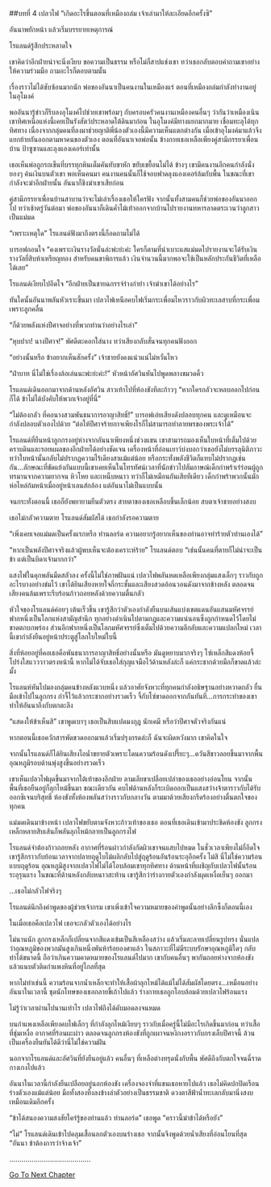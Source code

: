 ##บทที่ 4 เปลวไฟ
“เกิดอะไรขึ้นตอนที่เหมืองถล่ม เจ้าเล่ามาให้ละเอียดอีกครั้งซิ”


อันนาพยักหน้า แล้วเริ่มบรรยายเหตุการณ์


โรแลนด์รู้สึกประหลาดใจ


เขาคิดว่าอีกฝ่ายน่าจะนิ่งเงียบ ขอความเป็นธรรม หรือไม่ก็สาปแช่งเขา ทว่าเธอกลับตอบคำถามเขาอย่างให้ความร่วมมือ ถามอะไรก็ตอบตามนั้น


เรื่องราวไม่ได้ซับซ้อนมากนัก พ่อของอันนาเป็นคนงานในเหมืองแร่ ตอนที่เหมืองถล่มกำลังทำงานอยู่ในอุโมงค์


พออันนารู้ข่าวก็รีบลงอุโมงค์ไปช่วยเขาพร้อมๆ กับครอบครัวคนงานเหมืองคนอื่นๆ ว่ากันว่าเหมืองเนินเขาทิศเหนือแห่งนี้เคยเป็นรังสัตว์ประหลาดใต้ดินมาก่อน ในอุโมงค์มีทางแยกมากมาย เชื่อมทะลุได้ทุกทิศทาง เนื่องจากกลุ่มคนที่ลงมาช่วยญาติพี่น้องตัวเองนี้มีความเห็นแตกต่างกัน เมื่อเข้าอุโมงค์มาแล้วจึงแยกย้ายกันออกตามหาคนของตัวเอง ตอนที่อันนาเจอพ่อนั้น ข้างกายเธอเหลือเพียงคู่สามีภรรยาเพื่อนบ้าน ป้าซูซานและลุงแองเคอร์เท่านั้น


เธอเห็นพ่อถูกรถเข็นที่บรรทุกหินเต็มคันทับขาหัก ขยับเขยื้อนไม่ได้ ข้างๆ เขามีคนงานอีกคนกำลังนั่งยองๆ ค้นเงินบนตัวเขา พอเห็นคนมา คนงานคนนั้นก็ใช้จอบฟาดลุงแองเคอร์ล้มกับพื้น ในขณะที่เขากำลังจะฆ่าอีกฝ่ายนั้น อันนาก็ชิงฆ่าเขาเสียก่อน


คู่สามีภรรยาเพื่อนบ้านสาบานว่าจะไม่เล่าเรื่องเธอให้ใครฟัง จากนั้นทั้งสามคนก็ช่วยพ่อของอันนาออกไป
ทว่าเช้าตรู่วันต่อมา พ่อของอันนาก็เดินค้ำไม้เท้าออกจากบ้านไปรายงานทหารลาดตระเวนว่าลูกสาวเป็นแม่มด


“เพราะเหตุใด” โรแลนด์ฟังมาถึงตรงนี้ก็อดถามไม่ได้


บารอฟถอนใจ “คงเพราะเงินรางวัลนั่นล่ะพ่ะย่ะค่ะ ใครก็ตามที่นำเบาะแสแม่มดไปรายงานจะได้รับเงินรางวัลยี่สิบห้าเหรียญทอง สำหรับคนขาพิการแล้ว เงินจำนวนนี้มากพอจะใช้เป็นหลักประกันชีวิตที่เหลือได้เลย”


โรแลนด์เงียบไปอึดใจ “อีกฝ่ายเป็นชายฉกรรจ์ร่างกำยำ เจ้าฆ่าเขาได้อย่างไร”


ทันใดนั้นอันนาพลันหัวเราะขึ้นมา เปลวไฟเหนือคบไฟเริ่มกระเพื่อมไหวราวกับผิวทะเลสาบที่กระเพื่อมเพราะลูกคลื่น


“ก็ด้วยพลังแห่งปีศาจอย่างที่พวกท่านว่าอย่างไรเล่า”


“หุบปาก! นางปีศาจ!” พัศดีตะคอกใส่นาง ทว่าเสียงกลับสั่นจนทุกคนฟังออก


“อย่างนั้นหรือ ข้าอยากเห็นสักครั้ง” เจ้าชายยังคงแน่วแน่ไม่หวั่นไหว


“ฝ่าบาท นี่ไม่ใช่เรื่องล้อเล่นนะพ่ะย่ะค่ะ!” หัวหน้าอัศวินหันไปพูดพลางขมวดคิ้ว


โรแลนด์เดินออกมาจากด้านหลังอัศวิน สาวเท้าไปที่ห้องขังทีละก้าวๆ “หากใครกลัวจะหลบออกไปก่อนก็ได้ ข้าไม่ได้บังคับให้พวกเจ้าอยู่ที่นี่”


“ไม่ต้องกลัว ที่คอนางสวมพันธนาการอาญาสิทธิ์!” บารอฟเอ่ยเสียงดังปลอบทุกคน และดูเหมือนจะกำลังปลอบตัวเองไปด้วย “ต่อให้ปีศาจร้ายกาจเพียงไรก็ไม่สามารถทำลายพรของพระเจ้าได้”


โรแลนด์ที่ยืนหน้าลูกกรงอยู่ห่างจากอันนาเพียงหนึ่งช่วงแขน เขาสามารถมองเห็นใบหน้าที่เต็มไปด้วยคราบดินและรอยแผลของอีกฝ่ายได้อย่างชัดเจน เครื่องหน้าที่อ่อนเยาว์บ่งบอกว่าเธอยังไม่บรรลุนิติภาวะ ทว่าใบหน้านั้นกลับไม่ปรากฏความไร้เดียงสาแม้แต่น้อย หรือกระทั่งพลังชีวิตก็แทบไม่ปรากฏเช่นกัน...ลักษณะที่ขัดแย้งกันแบบนี้เขาเคยเห็นในโทรทัศน์เวลาที่นักข่าวไปสัมภาษณ์เด็กกำพร้าเร่ร่อนผู้ถูกทรมานจากความยากจน หิวโหย และเหน็บหนาว ทว่าก็ไม่เหมือนกันเสียทีเดียว เด็กกำพร้าพวกนั้นมักห่อไหล่ก้มหน้าเมื่ออยู่หน้าเลนส์กล้อง แต่อันนาไม่เป็นแบบนั้น


จนกระทั่งตอนนี้ เธอก็ยังพยายามยืนตัวตรง สายตาของเธอเหลือบขึ้นเล็กน้อย สบตาเจ้าชายอย่างสงบ


เธอไม่กลัวความตาย โรแลนด์สัมผัสได้ เธอกำลังรอความตาย


“เพิ่งเคยเจอแม่มดเป็นครั้งแรกหรือ ท่านลอร์ด ความอยากรู้อยากเห็นของท่านอาจทำร้ายตัวท่านเองได้”


“หากเป็นพลังปีศาจจริงแล้วผู้พบเห็นจะต้องเคราะห์ร้าย” โรแลนด์ตอบ “เช่นนั้นคนที่ตายก็ไม่น่าจะเป็นข้า แต่เป็นบิดาเจ้ามากกว่า”


แสงไฟในคุกพลันมืดสลัวลง ครั้งนี้ไม่ใช่ภาพฝันแน่ เปลวไฟพลันหดเหลือเพียงกลุ่มแสงเล็กๆ ราวกับถูกอะไรบางอย่างข่มไว้ เขาได้ยินเสียงหายใจถี่กระชั้นและเสียงสวดอ้อนวอนดังมาจากข้างหลัง ตลอดจนเสียงคนล้มเพราะรีบร้อนก้าวถอยหลังด้วยความตื่นกลัว


หัวใจของโรแลนด์ค่อยๆ เต้นเร็วขึ้น เขารู้สึกว่าตัวเองกำลังยืนบนเส้นแบ่งเขตแดนอันแสนมหัศจรรย์ ฟากหนึ่งเป็นโลกแห่งสามัญสำนึก ทุกอย่างดำเนินไปตามกฎและความแน่นอนซึ่งถูกกำหนดไว้โดยไม่ขาดตกบกพร่อง ส่วนอีกฟากหนึ่งเป็นโลกมหัศจรรย์ซึ่งเต็มไปด้วยความลึกลับและความแปลกใหม่ เวลานี้เขากำลังยืนอยู่หน้าประตูสู่โลกใบใหม่ใบนี้


สิ่งที่ห้อยอยู่ที่คอเธอคือพันธนาการอาญาสิทธิ์อย่างนั้นหรือ มันดูหยาบมากจริงๆ โซ่เหล็กสีแดงห้อยจี้โปร่งใสแวววาวตรงหน้านี้ หากไม่ได้จับเธอใส่กุญแจมือไว้ด้านหลังล่ะก็ แค่กระชากด้วยมือก็ขาดแล้วล่ะมั้ง


โรแลนห์หันไปมองกลุ่มคนข้างหลังแวบหนึ่ง แล้วอาศัยจังหวะที่ทุกคนกำลังอธิษฐานอย่างหวาดกลัว ยื่นมือเข้าไปในลูกกรง กำจี้ไว้แล้วกระชากอย่างรวดเร็ว จี้กับโซ่ขาดออกจากกันทันที...การกระทำของเขาทำให้อันนาถึงกับตกตะลึง


“แสดงให้ข้าเห็นสิ” เขาพูดเบาๆ เธอเป็นสิบแปดมงกุฎ นักเคมี หรือว่าปีศาจตัวจริงกันแน่


หากตอนนี้เธอควักสารพัดขวดออกมาแล้วเริ่มปรุงกรดล่ะก็ ฉันจะผิดหวังมาก เขาคิดในใจ


จากนั้นโรแลนด์ก็ได้ยินเสียงไอน้ำขยายตัวเพราะโดนความร้อนดังเปรี๊ยะๆ...ควันสีขาวลอยขึ้นมาจากพื้น อุณหภูมิรอบด้านพุ่งสูงขึ้นอย่างรวดเร็ว


เขาเห็นเปลวไฟผุดขึ้นมาจากใต้เท้าของอีกฝ่าย ลามเลียขาเปลือยเปล่าของเธออย่างอ่อนโยน จากนั้นพื้นที่เธอยืนอยู่ก็ลุกไหม้ขึ้นมา ขณะเดียวกัน คบไฟด้านหลังก็ระเบิดออกเป็นแสงสว่างจ้าตาราวกับได้รับออกซิเจนบริสุทธิ์ ห้องขังทั้งห้องพลันสว่างราวกับกลางวัน ตามมาด้วยเสียงกรีดร้องอย่างตื่นตกใจของทุกคน


แม่มดเดินมาข้างหน้า เปลวไฟขยับตามจังหวะก้าวเท้าของเธอ ตอนที่เธอเดินเข้ามาประชิดห้องขัง ลูกกรงเหล็กหลายสิบเส้นก็พลันลุกไหม้กลายเป็นลูกกรงไฟ


โรแลนด์จำต้องก้าวถอยหลัง อากาศที่ร้อนผ่าวกำลังกัดผิวเขาจนแสบไปหมด ในชั่วเวลาเพียงไม่กี่อึดใจ เขารู้สึกราวกับย้อนเวลาจากปลายฤดูใบไม้ผลิกลับไปสู่ฤดูร้อนอันร้อนระอุอีกครั้ง ไม่สิ นี่ไม่ใช่ความร้อนแบบฤดูร้อน อุณหภูมิสูงจากเปลวไฟไม่ได้โอบล้อมเขาทุกทิศทาง ด้านหน้าที่เผชิญกับเปลวไฟนั้นร้อนระอุรุนแรง ในขณะที่ด้านหลังกลับหนาวสะท้าน เขารู้สึกว่าร่างกายตัวเองกำลังผุดเหงื่อเย็นๆ ออกมา


...เธอไม่กลัวไฟจริงๆ


โรแลนด์นึกถึงคำพูดของผู้ช่วยเจ้ากรม เขาเพิ่งเข้าใจความหมายของคำพูดนั้นอย่างลึกซึ้งก็ตอนนี้เอง


ในเมื่อเธอคือเปลวไฟ เธอจะกลัวตัวเองได้อย่างไร


ไม่นานนัก ลูกกรงเหล็กก็เปลี่ยนจากสีแดงเข้มเป็นสีเหลืองสว่าง แล้วเริ่มละลายเปลี่ยนรูปทรง นั่นแปลว่าอุณหภูมิของพวกมันสูงเกินหนึ่งพันห้าร้อยองศาแล้ว ในสภาวะที่ไม่มีระบบรักษาอุณหภูมิใดๆ กลับทำได้ขนาดนี้ ถือว่าเกินความคาดหมายของโรแลนด์ไปมาก เขากับคนอื่นๆ พากันถอยห่างจากห้องขัง แล้วแนบตัวติดกำแพงหินที่อยู่ไกลที่สุด


หากไม่ทำเช่นนี้ ความร้อนจากน้ำเหล็กจะทำให้เสื้อผ้าลุกไหม้ได้แม้ไม่ได้สัมผัสโดยตรง...เหมือนอย่างอันนาในเวลานี้ ชุดนักโทษของเธอกลายขี้เถ้าไปแล้ว ร่างกายเธอถูกโอบล้อมด้วยเปลวไฟร้อนแรง


ไม่รู้ว่าเวลาผ่านไปนานเท่าไร เปลวไฟถึงได้ดับมอดลงจนหมด


บนกำแพงเหลือเพียงคบไฟเล็กๆ ที่กำลังลุกไหม้เงียบๆ ราวกับเมื่อครู่นี้ไม่มีอะไรเกิดขึ้นมาก่อน ทว่าเสื้อที่ชุ่มเหงื่อ อากาศที่ร้อนผะผ่าว ตลอดจนลูกกรงห้องขังที่ถูกเผาจนหงิกงอราวกับกรงเล็บปีศาจนี้ ล้วนเป็นเครื่องยืนยันได้ดีว่านี่ไม่ใช่ความฝัน


นอกจากโรแลนด์และอัศวินที่ยังยืนอยู่แล้ว คนอื่นๆ ที่เหลือต่างทรุดนั่งกับพื้น พัศดีถึงกับตกใจจนฉี่ราดกางเกงไปแล้ว


อันนาในเวลานี้กำลังยืนเปลือยอยู่นอกห้องขัง เครื่องจองจำที่แขนเธอหายไปแล้ว เธอไม่คิดปกปิดเรือนร่างตัวเองแม้แต่น้อย มือทั้งสองทิ้งลงข้างลำตัวอย่างเป็นธรรมชาติ ดวงตาสีฟ้าน้ำทะเลกลับมานิ่งสงบเหมือนเดิมอีกครั้ง


“ข้าได้สนองความสงสัยใคร่รู้ของท่านแล้ว ท่านลอร์ด” เธอพูด “คราวนี้ฆ่าข้าได้หรือยัง”


“ไม่” โรแลนด์เดินเข้าไปคลุมเสื้อนอกตัวเองบนร่างเธอ จากนั้นจึงพูดด้วยน้ำเสียงที่อ่อนโยนที่สุด “อันนา ข้าต้องการว่าจ้างเจ้า”


........................................


[Go To Next Chapter]( ./5.md)